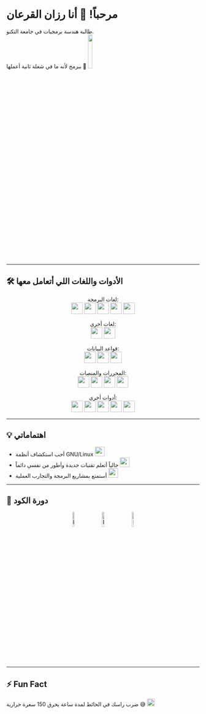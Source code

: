 # مرحباً! 👋 أنا رزان القرعان

طالبة هندسة برمجيات في جامعة التكنو.  
ببرمج لأنه ما في شغلة ثانية أعملها 🤣 <img src="https://raw.githubusercontent.com/Tarikul-Islam-Anik/Animated-Fluent-Emojis/master/Emojis/Animals/Penguin.png" width="15%" />

---

## 🛠️ الأدوات واللغات اللي أتعامل معها

<div align="center">

لغات البرمجة:  
<img src="https://raw.githubusercontent.com/spxd/icons/main/cpp.png" width="30" /> 
<img src="https://raw.githubusercontent.com/spxd/icons/main/java.png" width="30" /> 
<img src="https://raw.githubusercontent.com/spxd/icons/main/javascript.png" width="30" /> 
<img src="https://raw.githubusercontent.com/spxd/icons/main/csharp.png" width="30" /> 
<img src="https://raw.githubusercontent.com/spxd/icons/main/python.png" width="30" />  

لغات أخرى:  
<img src="https://raw.githubusercontent.com/spxd/icons/main/html.png" width="30" /> 
<img src="https://raw.githubusercontent.com/spxd/icons/main/css.png" width="30" />  

قواعد البيانات:  
<img src="https://raw.githubusercontent.com/spxd/icons/main/firebase.png" width="30" /> 
<img src="https://raw.githubusercontent.com/spxd/icons/main/sqlite.png" width="30" /> 
<img src="https://raw.githubusercontent.com/spxd/icons/main/postgresql.png" width="30" />  

المحررات والمنصات:  
<img src="https://raw.githubusercontent.com/spxd/icons/main/vscode.png" width="30" /> 
<img src="https://raw.githubusercontent.com/spxd/icons/main/xcode.png" width="30" /> 
<img src="https://raw.githubusercontent.com/spxd/icons/main/sublime.png" width="30" /> 
<img src="https://raw.githubusercontent.com/spxd/icons/main/neovim.png" width="30" />  

أدوات أخرى:  
<img src="https://raw.githubusercontent.com/spxd/icons/main/git.png" width="30" /> 
<img src="https://raw.githubusercontent.com/spxd/icons/main/figma.png" width="30" /> 
<img src="https://raw.githubusercontent.com/spxd/icons/main/photoshop.png" width="30" /> 
<img src="https://raw.githubusercontent.com/spxd/icons/main/gimp.png" width="30" /> 
<img src="https://raw.githubusercontent.com/spxd/icons/main/lightroom.png" width="30" />  

</div>

---

## 💡 اهتماماتي

- أحب استكشاف أنظمة GNU/Linux <img src="https://raw.githubusercontent.com/SP-XD/SP-XD/blob/main/images/hyperkitty.gif?raw=true" width="25" />  
- حالياً أتعلم تقنيات جديدة وأطور من نفسي دائماً <img src="https://raw.githubusercontent.com/SP-XD/SP-XD/blob/main/images/Developer.gif?raw=true" width="25" />  
- أستمتع بمشاريع البرمجة والتجارب العملية <img src="https://raw.githubusercontent.com/SP-XD/SP-XD/blob/main/images/message.gif?raw=true" width="25" />  

---

## 🔄 دورة الكود

<div align="center">

<img src="https://raw.githubusercontent.com/Tarikul-Islam-Anik/Animated-Fluent-Emojis/master/Emojis/Smilies/Face%20with%20Spiral%20Eyes.png" width="10%" alt="Broken system!"/>
&nbsp;&nbsp;&nbsp;&nbsp;&nbsp;
<img src="https://raw.githubusercontent.com/Tarikul-Islam-Anik/Animated-Fluent-Emojis/master/Emojis/Smilies/Relieved%20Face.png" width="10%" alt="It's working!"/>
&nbsp;&nbsp;&nbsp;&nbsp;&nbsp;
<img src="https://raw.githubusercontent.com/Tarikul-Islam-Anik/Animated-Fluent-Emojis/master/Emojis/Smilies/Astonished%20Face.png" width="10%" alt="It's working but you don't know how!"/>

</div>

---

## ⚡ Fun Fact

ضرب راسك في الحائط لمدة ساعة يحرق 150 سعرة حرارية 😅 <img src="https://raw.githubusercontent.com/SP-XD/SP-XD/blob/main/images/lightning.gif?raw=true" width="20" />
